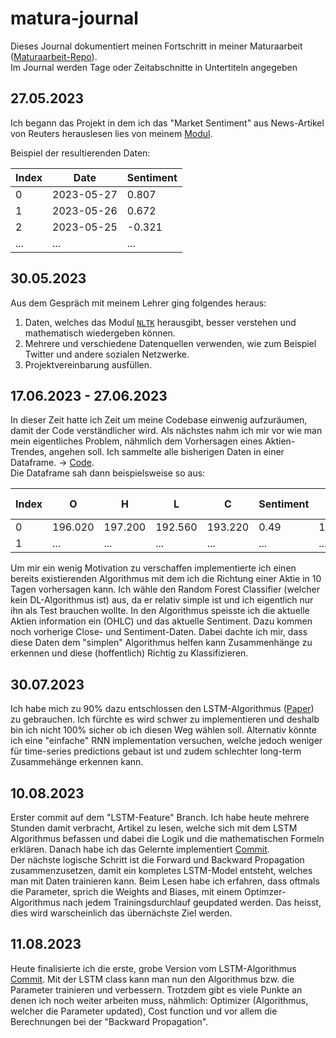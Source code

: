 # matura-journal
Dieses Journal dokumentiert meinen Fortschritt in meiner Maturaarbeit ([Maturaarbeit-Repo](https://github.com/FriedUnique/matura-project)). </br>
Im Journal werden Tage oder Zeitabschnitte in Untertiteln angegeben


## 27.05.2023
Ich begann das Projekt in dem ich das "Market Sentiment" aus News-Artikel von Reuters herauslesen lies von meinem [Modul](https://github.com/FriedUnique/matura-project/tree/44829c7a32de6ba5c229c001fc2ed692ae5d50eb/Sentiment).

Beispiel der resultierenden Daten:

Index | Date | Sentiment
--- | --- | ---
0 | 2023-05-27 | 0.807
1 | 2023-05-26 | 0.672
2 | 2023-05-25 | -0.321
... | ... | ...

## 30.05.2023
Aus dem Gespräch mit meinem Lehrer ging folgendes heraus:
1. Daten, welches das Modul [`NLTK`](https://www.nltk.org/) herausgibt, besser verstehen und mathematisch wiedergeben können.
2. Mehrere und verschiedene Datenquellen verwenden, wie zum Beispiel Twitter und andere sozialen Netzwerke.
3. Projektvereinbarung ausfüllen.

## 17.06.2023 - 27.06.2023
In dieser Zeit hatte ich Zeit um meine Codebase einwenig aufzuräumen, damit der Code verständlicher wird. 
Als nächstes nahm ich mir vor wie man mein eigentliches Problem, nähmlich dem Vorhersagen eines Aktien-Trendes, angehen soll. Ich sammelte alle bisherigen Daten in einer Dataframe. -> [Code](https://github.com/FriedUnique/matura-project/blob/44829c7a32de6ba5c229c001fc2ed692ae5d50eb/DataFrameComputer.py). </br>
Die Dataframe sah dann beispielsweise so aus:

Index | O | H | L | C | Sentiment | C -1 | C -2 | C -3 | C -4 | C -5 | Sentiment -1 | Sentiment -2 | Sentiment -3 | Sentiment -4 | Sentiment -5 | Trend (label)
--- | --- | --- | --- | --- | --- | --- | --- | --- | --- | --- | --- | --- | --- | --- | --- | --- |
0 | 196.020 | 197.200 | 192.560 | 193.220 | 0.49 | 193.220 | 194.500 | 193.620 | 192.750 | 191.940 | 0.49 | 0.31 | 0.55 | -0.25 | 0.96 | 1 |
1 | ... | ... | ... | ... | ... | ... | ... | ... | ... | ... | ... | ... | ... | ... | ... | ... |

Um mir ein wenig Motivation zu verschaffen implementierte ich einen bereits existierenden Algorithmus mit dem ich die Richtung einer Aktie in 10 Tagen vorhersagen kann. Ich wähle den Random Forest Classifier (welcher kein DL-Algorithmus ist) aus, da er relativ simple ist und ich eigentlich nur ihn als Test brauchen wollte. In den Algorithmus speisste ich die aktuelle Aktien information ein (OHLC) und das aktuelle Sentiment. Dazu kommen noch vorherige Close- und Sentiment-Daten. Dabei dachte ich mir, dass diese Daten dem "simplen" Algorithmus helfen kann Zusammenhänge zu erkennen und diese (hoffentlich) Richtig zu Klassifizieren. <br>

## 30.07.2023
Ich habe mich zu 90% dazu entschlossen den LSTM-Algorithmus ([Paper](https://www.bioinf.jku.at/publications/older/2604.pdf)) zu gebrauchen. Ich fürchte es wird schwer zu implementieren und deshalb bin ich nicht 100% sicher ob ich diesen Weg wählen soll. Alternativ könnte ich eine "einfache" RNN implementation versuchen, welche jedoch weniger für time-series predictions gebaut ist und zudem schlechter long-term Zusammehänge erkennen kann. 

## 10.08.2023
Erster commit auf dem "LSTM-Feature" Branch. Ich habe heute mehrere Stunden damit verbracht, Artikel zu lesen, welche sich mit dem LSTM Algorithmus befassen und dabei die Logik und die mathematischen Formeln erklären. Danach habe ich das Gelernte implementiert [Commit](https://github.com/FriedUnique/matura-project/commit/cff4fa7e5377dd5694cffdec3d81c1bddfb4c08e). </br>
Der nächste logische Schritt ist die Forward und Backward Propagation zusammenzusetzen, damit ein kompletes LSTM-Model entsteht, welches man mit Daten trainieren kann. Beim Lesen habe ich erfahren, dass oftmals die Parameter, sprich die Weights and Biases, mit einem Optimzer-Algorithmus nach jedem Trainingsdurchlauf geupdated werden. Das heisst, dies wird warscheinlich das übernächste Ziel werden.

## 11.08.2023
Heute finalisierte ich die erste, grobe Version vom LSTM-Algorithmus [Commit](https://github.com/FriedUnique/matura-project/commit/9afb06bec96e320b968e79fa70ba156787d3fc7c). Mit der LSTM class kann man nun den Algorithmus bzw. die Parameter trainieren und verbessern. Trotzdem gibt es viele Punkte an denen ich noch weiter arbeiten muss, nähmlich: Optimizer (Algorithmus, welcher die Parameter updated), Cost function und vor allem die Berechnungen bei der "Backward Propagation". 
